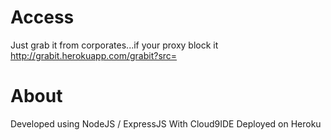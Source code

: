# Access

Just grab it from corporates...if your proxy block it
http://grabit.herokuapp.com/grabit?src=

# About

Developed using NodeJS / ExpressJS
With Cloud9IDE
Deployed on Heroku
